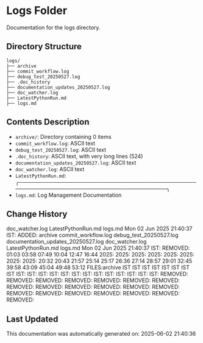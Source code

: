 <!-- filepath: /home/michaelnewham/Projects/create_python_project/logs/aboutthisfolder.md -->
# Logs Folder

Documentation for the logs directory.

## Directory Structure

```
logs/
├── archive
├── commit_workflow.log
├── debug_test_20250527.log
├── .doc_history
├── documentation_updates_20250527.log
├── doc_watcher.log
├── LatestPythonRun.md
├── logs.md
```

## Contents Description

- `archive/`: Directory containing 0 items
- `commit_workflow.log`: ASCII text
- `debug_test_20250527.log`: ASCII text
- `.doc_history`: ASCII text, with very long lines (524)
- `documentation_updates_20250527.log`: ASCII text
- `doc_watcher.log`: ASCII text
- `LatestPythonRun.md`: ╭───────────────────────────────────────────────────────────────────────────────────────╮
- `logs.md`: Log Management Documentation

## Change History

doc_watcher.log
LatestPythonRun.md
logs.md
Mon 02 Jun 2025 21:40:37 IST: ADDED: archive commit_workflow.log debug_test_20250527.log documentation_updates_20250527.log doc_watcher.log LatestPythonRun.md logs.md 
Mon 02 Jun 2025 21:40:37 IST: REMOVED:                     01:03 03:58 07:49 10:04 12:47 16:44 2025: 2025: 2025: 2025: 2025: 2025: 2025: 2025: 20:32 20:43 21:57 25:14 25:17 26:36 27:14 28:57 29:01 32:45 39:58 43:09 45:04 49:48 53:12 FILES:archive IST IST IST IST IST IST IST IST IST: IST: IST: IST: IST: IST: IST: IST: IST: IST: IST: IST: IST: REMOVED: REMOVED: REMOVED: REMOVED: REMOVED: REMOVED: REMOVED: REMOVED: REMOVED: REMOVED: REMOVED: REMOVED: REMOVED: REMOVED: REMOVED: REMOVED: REMOVED: REMOVED: REMOVED: REMOVED: 

## Last Updated

This documentation was automatically generated on: 2025-06-02 21:40:36
